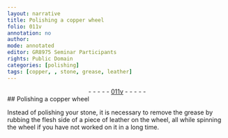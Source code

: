 ```yaml
---
layout: narrative
title: Polishing a copper wheel
folio: 011v
annotation: no
author:
mode: annotated
editor: GR8975 Seminar Participants
rights: Public Domain
categories: [polishing]
tags: [copper, , stone, grease, leather]
---
```


 <div class="folio" align="center">- - - - - <a href="http://gallica.bnf.fr/ark:/12148/btv1b10500001g/f28.image" target="_blank">011v</a> - - - - - </div> 
## Polishing a <span class="tool"><span class="material">copper</span> wheel</span>

 
 <span class="activity"></span>  Instead of polishing your <span class="material">stone</span>, it is necessary to remove the <span class="material">grease</span> by rubbing <span class="tool"><span class="material_format">the flesh side of a piece of <span class="material">leather</span></span></span> on the wheel, all while spinning the wheel if you have not worked on it in a long time.
 